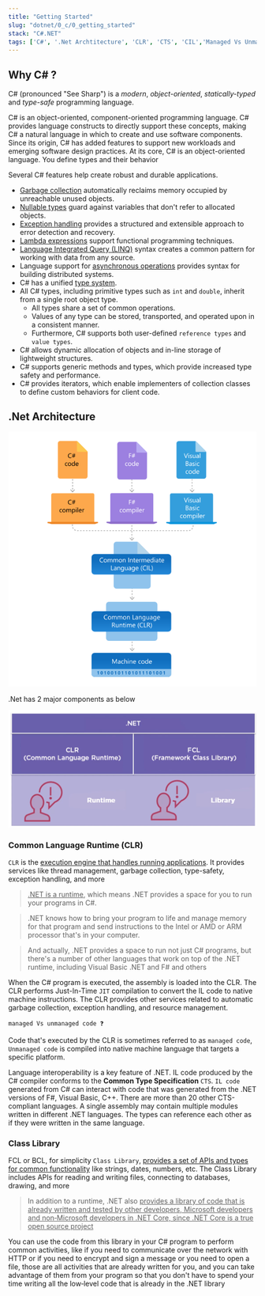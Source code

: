 ```yaml
---
title: "Getting Started"
slug: "dotnet/0_c/0_getting_started"
stack: "C#.NET"
tags: ['C#', '.Net Archtitecture', 'CLR', 'CTS', 'CIL','Managed Vs Unmanaged Code', Library]
---
```


## Why C# ? 
C# (pronounced "See Sharp") is a _modern_, _object-oriented_, _statically-typed_ and _type-safe_ programming language.

C# is an object-oriented, component-oriented programming language. C# provides language constructs to directly support these concepts, making C# a natural language in which to create and use software components. Since its origin, C# has added features to support new workloads and emerging software design practices. At its core, C# is an object-oriented language. You define types and their behavior

Several C# features help create robust and durable applications. 
- [Garbage collection](https://learn.microsoft.com/en-us/dotnet/standard/garbage-collection/) automatically reclaims memory occupied by unreachable unused objects. 
- [Nullable types](https://learn.microsoft.com/en-us/dotnet/csharp/nullable-references) guard against variables that don't refer to allocated objects. 
- [Exception handling](https://learn.microsoft.com/en-us/dotnet/csharp/fundamentals/exceptions/) provides a structured and extensible approach to error detection and recovery. 
- [Lambda expressions](https://learn.microsoft.com/en-us/dotnet/csharp/language-reference/operators/lambda-expressions) support functional programming techniques. 
- [Language Integrated Query (LINQ)](https://learn.microsoft.com/en-us/dotnet/csharp/linq/) syntax creates a common pattern for working with data from any source. 
- Language support for [asynchronous operations](https://learn.microsoft.com/en-us/dotnet/csharp/asynchronous-programming/) provides syntax for building distributed systems. 
- C# has a unified [type system](https://learn.microsoft.com/en-us/dotnet/csharp/fundamentals/types/). 
- All C# types, including primitive types such as `int` and `double`, inherit from a single root object type. 
    - All types share a set of common operations. 
    - Values of any type can be stored, transported, and operated upon in a consistent manner. 
    - Furthermore, C# supports both user-defined `reference types` and `value types`. 
- C# allows dynamic allocation of objects and in-line storage of lightweight structures. 
- C# supports generic methods and types, which provide increased type safety and performance. 
- C# provides iterators, which enable implementers of collection classes to define custom behaviors for client code.

## .Net Architecture
![.Net Architecture](../../../../src/images/dotnet/fundamentals/b3.png)

.Net has 2 major components as below

![.Net components](../../../../src/images/dotnet/fundamentals/b4.png)

### Common Language Runtime (CLR) 
`CLR` is the <ins>execution engine that handles running applications</ins>. It provides services like thread management, garbage collection, type-safety, exception handling, and more
> <ins>.NET is a runtime</ins>, which means .NET provides a space for you to run your programs in C#.

> .NET knows how to bring your program to life and manage memory for that program and send instructions to the Intel or AMD or ARM processor that's in your computer.

> And actually, .NET provides a space to run not just C# programs, but there's a number of other languages that work on top of the .NET runtime, including Visual Basic .NET and F# and others 

When the C# program is executed, the assembly is loaded into the CLR. The CLR performs Just-In-Time `JIT` compilation to convert the IL code to native machine instructions. The CLR provides other services related to automatic garbage collection, exception handling, and resource management. 

`managed Vs unmanaged code ❓`

Code that's executed by the CLR is sometimes referred to as `managed code`, `Unmanaged code` is compiled into native machine language that targets a specific platform.

Language interoperability is a key feature of .NET. IL code produced by the C# compiler conforms to the **Common Type Specification** `CTS`. `IL code` generated from C# can interact with code that was generated from the .NET versions of F#, Visual Basic, C++. There are more than 20 other CTS-compliant languages. A single assembly may contain multiple modules written in different .NET languages. The types can reference each other as if they were written in the same language.

### Class Library 
FCL or BCL, for simplicity `Class Library`, <ins>provides a set of APIs and types for common functionality</ins> like strings, dates, numbers, etc. The Class Library includes APIs for reading and writing files, connecting to databases, drawing, and more
> In addition to a runtime, .NET also <ins>provides a library of code that is already written and tested by other developers, Microsoft developers and non‑Microsoft developers in .NET Core, since .NET Core is a true open source project</ins>

You can use the code from this library in your C# program to perform common activities, like if you need to communicate over the network with HTTP or if you need to encrypt and sign a message or you need to open a file, those are all activities that are already written for you, and you can take advantage of them from your program so that you don't have to spend your time writing all the low‑level code that is already in the .NET library
